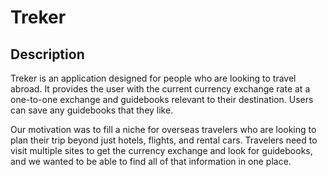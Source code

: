 # Treker

## Description

Treker is an application designed for people who are looking to travel abroad. It provides the user with the current currency exchange rate at a one-to-one exchange and guidebooks relevant to their destination. Users can save any guidebooks that they like.

Our motivation was to fill a niche for overseas travelers who are looking to plan their trip beyond just hotels, flights, and rental cars. Travelers need to visit multiple sites to get the currency exchange and look for guidebooks, and we wanted to be able to find all of that information in one place.
